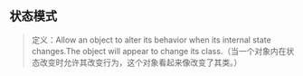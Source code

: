 ## 状态模式

> 定义：Allow an object to alter its behavior when its internal state changes.The object will appear to change its class.（当一个对象内在状态改变时允许其改变行为，这个对象看起来像改变了其类。）

